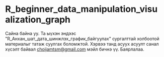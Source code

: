 # R_beginner_data_manipulation_visualization_graph 
Сайна байна уу. Та ыүхэн эндээс "R_Анхан_шат_дата_шинжлэх_график_байгуулах" сургалттай холбоотой материалыг татаж суулгах боломжтой. Хэрвээ танд асуух асуулт санал хүсэлт байвал choijamtsm@gmail.com мэйл бичнэ үү.  Баярлалаа.
